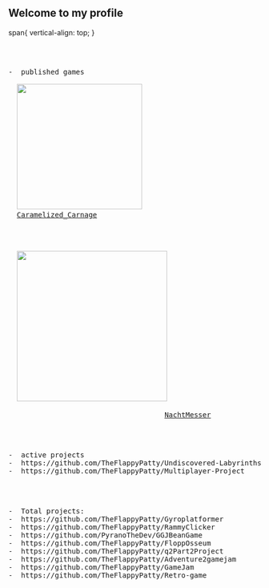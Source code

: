
## Welcome to my profile 
<!--
**TheFlappyPatty/TheFlappyPatty** is a ✨ _special_ ✨ repository because its `README.md` (this file) appears on your GitHub profile.

Here are some ideas to get you started:

-  I’m currently working on two projects a multiplayer shooter & a twin stick shooter.
-  I’m looking to collaborate on with artists on Both of my active projects.
-  How to reach me: jrverburg@yahoo.com
-  Pronouns: He/him
-->
span{
vertical-align: top;
}



<pre>
<br>

-  published games
<div> 
  <img src="https://github.com/user-attachments/assets/d0e47881-d58f-4feb-9f39-042c360e1fa0" width="250"/> 
  <span><a href="https://aieseattle.itch.io/western-robots-associated">Caramelized_Carnage</a></span>
</div>
  
  
  
  <img src="https://github.com/user-attachments/assets/18f1115c-7d57-4447-a231-9711be2a4ffe" width="300"/>

                                     <a href="https://aieseattle.itch.io/squid">NachtMesser</a>
  
<br>

-  active projects
-  https://github.com/TheFlappyPatty/Undiscovered-Labyrinths
-  https://github.com/TheFlappyPatty/Multiplayer-Project
  
<br>

-  Total projects:
-  https://github.com/TheFlappyPatty/Gyroplatformer
-  https://github.com/TheFlappyPatty/RammyClicker
-  https://github.com/PyranoTheDev/GGJBeanGame
-  https://github.com/TheFlappyPatty/FloppOsseum
-  https://github.com/TheFlappyPatty/q2Part2Project
-  https://github.com/TheFlappyPatty/Adventure2gamejam
-  https://github.com/TheFlappyPatty/GameJam
-  https://github.com/TheFlappyPatty/Retro-game

</pre>




